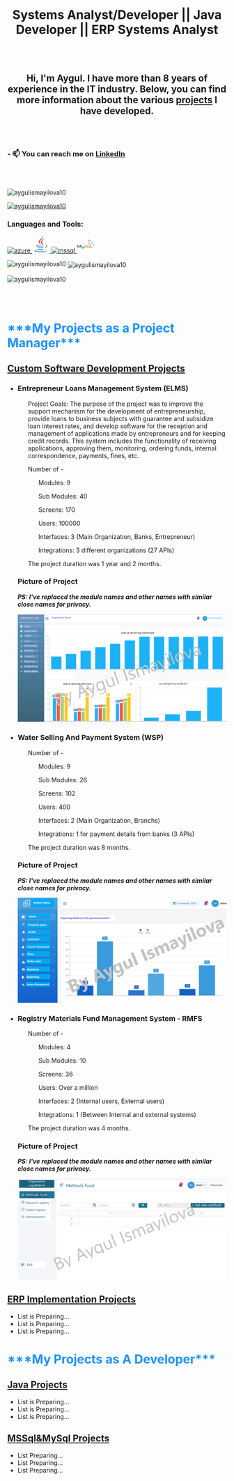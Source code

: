 <h1 class="title" align="center">Systems Analyst/Developer || Java Developer || ERP Systems Analyst</h1>
			  <br></br>
			  
<h2 align="center"> Hi, I'm Aygul. I have more than 8 years of experience in the IT industry. Below, you can find more information about the various 
	<a href="https://github.com/AygulIsmayilova10#my-projects-as-a-project-manager" alt="azure" width="40" height="40">projects</a>   I have developed.
</h2>
<br></br>
<h3 align="left"> 
- 📫 You can reach me on <a href="https://www.linkedin.com/in/aygul-ismayilova-018547177/" rel="noreferrer" data-extlink="">LinkedIn<span class="ext"><span class="element-invisible"></span></span></a>
</h3>

<br></br>
<p align="left"> <img src="https://komarev.com/ghpvc/?username=aygulismayilova10&label=Profile%20views&color=0e75b6&style=flat" alt="aygulismayilova10"/> </p>

<p align="left"> <a href="https://github.com/ryo-ma/github-profile-trophy"><img src="https://github-profile-trophy.vercel.app/?username=aygulismayilova10" alt="aygulismayilova10"/></a> </p>
<p align="left">
</p>

<h3 align="left">Languages and Tools:</h3>
<p align="left"> <a href="https://azure.microsoft.com/en-in/" target="_blank" rel="noreferrer"> <img src="https://www.vectorlogo.zone/logos/microsoft_azure/microsoft_azure-icon.svg" alt="azure" width="40" height="40"/> </a> <a href="https://www.java.com" target="_blank" rel="noreferrer"> <img src="https://raw.githubusercontent.com/devicons/devicon/master/icons/java/java-original.svg" alt="java" width="40" height="40"/> </a> <a href="https://www.microsoft.com/en-us/sql-server" target="_blank" rel="noreferrer"> <img src="https://www.svgrepo.com/show/303229/microsoft-sql-server-logo.svg" alt="mssql" width="40" height="40"/> </a> <a href="https://www.mysql.com/" target="_blank" rel="noreferrer"> <img src="https://raw.githubusercontent.com/devicons/devicon/master/icons/mysql/mysql-original-wordmark.svg" alt="mysql" width="40" height="40"/> </a> </p>

<p><img align="left" src="https://github-readme-stats.vercel.app/api/top-langs?username=aygulismayilova10&show_icons=true&locale=en&layout=compact" alt="aygulismayilova10"/></p>

<p>&nbsp;<img align="center" src="https://github-readme-stats.vercel.app/api?username=aygulismayilova10&show_icons=true&locale=en" alt="aygulismayilova10"/></p>

<p><img align="center" src="https://github-readme-streak-stats.herokuapp.com/?user=aygulismayilova10&" alt="aygulismayilova10"/></p>
<br></br>

<h1 style="color:DodgerBlue;">***My Projects as a Project Manager***</h1>
            </div>
               </div>
    </div> <!-- /#title-pre-content -->

  
  <div class="content">
    <div class="field field-name-body field-type-text-with-summary field-label-hidden"><div class="field-items"><div class="field-item even"><ul>
</ul>
<div class="openberkeley-collapsible-container" id="openberkeley-collapsible-container-0">
<h2 class="openberkeley-collapsible-controller"><a href="#openberkeley-collapsible-container-0-target" class="openberkeley-collapsible-trigger" aria-expanded="false" id="openberkeley-collapsible-container-0-trigger" aria-controls="openberkeley-collapsible-container-0-target">Custom Software Development Projects <span class="openberkeley-collapsible-status"><span class="fa fa-plus"><span class="element-invisible"></span></span></span></a></h2>
<ul>
<li><h3>Entrepreneur Loans Management System (ELMS)</h3></li>
<ul> Project Goals: The purpose of the project was to improve the support mechanism for the development of entrepreneurship, provide loans to business subjects with guarantee and subsidize loan interest rates, and develop software for the reception and management of applications made by entrepreneurs and for keeping credit records.
This system includes the functionality of receiving applications, approving them, monitoring, ordering funds, internal correspondence, payments, fines, etc.
</ul>
<ul> Number of -</ul>
 <ul><ul><p>Modules: 9</p></ul></ul>
 <ul><ul><p>Sub Modules: 40</p></ul></ul>
 <ul><ul><p>Screens: 170</p></ul></ul>
 <ul><ul><p>Users: 100000</p></ul></ul>
 <ul><ul><p>Interfaces: 3 (Main Organization, Banks, Entrepreneur)</p></ul></ul>
 <ul><ul><p>Integrations: 3 different organizations (27 APIs)</p></ul></ul>      
 <ul>The project duration was 1 year and 2 months.</ul>
 <h3>Picture of Project</h3>
 <p><b><em>PS: I've replaced the module names and other names with similar close names for privacy.</em></b></p>
 <p align="left"> <img src="https://github.com/AygulIsmayilova10/AygulIsmayilova10/blob/main/assets/ELMS-Pic.png"/></p>
</ul>
<ul><li><h3>Water Selling And Payment System (WSP)</h3></li>
<ul> Number of -</ul>
 <ul><ul><p>Modules: 9</p></ul></ul>
 <ul><ul><p>Sub Modules: 26</p></ul></ul>
 <ul><ul><p>Screens: 102</p></ul></ul>
 <ul><ul><p>Users: 400</p></ul></ul>
 <ul><ul><p>Interfaces: 2 (Main Organization, Branchs)</p></ul></ul>
 <ul><ul><p>Integrations: 1 for payment details from banks (3 APIs)</p></ul></ul>      
 <ul>The project duration was 8 months.</ul>
 <h3>Picture of Project</h3>
 <p><b><em>PS: I've replaced the module names and other names with similar close names for privacy.</em></b></p>
 <p align="left"> <img src="https://github.com/AygulIsmayilova10/AygulIsmayilova10/blob/main/assets/WSPS.png"/></p> 
 <li><h3>Registry Materials Fund Management System - RMFS</h3></li>
 <ul> Number of -</ul>
 <ul><ul><p>Modules: 4</p></ul></ul>
 <ul><ul><p>Sub Modules: 10</p></ul></ul>
 <ul><ul><p>Screens: 36</p></ul></ul>
 <ul><ul><p>Users: Over a million</p></ul></ul>
 <ul><ul><p>Interfaces: 2 (Internal users, External users)</p></ul></ul>
 <ul><ul><p>Integrations: 1 (Between Internal and external systems)</p></ul></ul>      
 <ul>The project duration was 4 months.</ul>
 <h3>Picture of Project</h3>
 <p><b><em>PS: I've replaced the module names and other names with similar close names for privacy.</em></b></p>
 <p align="left"> <img src="https://github.com/AygulIsmayilova10/AygulIsmayilova10/blob/main/assets/RMFS.png"/></p>
</ul>
</div>
<div class="openberkeley-collapsible-container" id="openberkeley-collapsible-container-1">
<h2 class="openberkeley-collapsible-controller"><a href="#openberkeley-collapsible-container-1-target" class="openberkeley-collapsible-trigger" aria-expanded="false" id="openberkeley-collapsible-container-1-trigger" aria-controls="openberkeley-collapsible-container-1-target">ERP Implementation Projects <span class="openberkeley-collapsible-status"><span class="fa fa-plus"><span class="element-invisible"></span></span></span></a></h2>
<ul>
<li>List is Preparing...</li>
<li>List is Preparing...</li>
<li>List is Preparing...</li>
</ul>
</div>
<h1 style="color:DodgerBlue;">***My Projects as A Developer***</h1>
<div class="openberkeley-collapsible-container" id="openberkeley-collapsible-container-2">
<h2 class="openberkeley-collapsible-controller"><a href="#openberkeley-collapsible-container-2-target" class="openberkeley-collapsible-trigger" aria-expanded="false" id="openberkeley-collapsible-container-2-trigger" aria-controls="openberkeley-collapsible-container-2-target">Java Projects <span class="openberkeley-collapsible-status"><span class="fa fa-plus"><span class="element-invisible"></span></span></span></a></h2>
<ul>
<li>List is Preparing...</li>
<li>List is Preparing...</li>
<li>List is Preparing...</li>
</ul>
</div>
<div class="openberkeley-collapsible-container" id="openberkeley-collapsible-container-3">
<h2 class="openberkeley-collapsible-controller"><a href="#openberkeley-collapsible-container-3-target" class="openberkeley-collapsible-trigger" aria-expanded="false" id="openberkeley-collapsible-container-3-trigger" aria-controls="openberkeley-collapsible-container-3-target">MSSql&MySql Projects <span class="openberkeley-collapsible-status"><span class="fa fa-plus"><span class="element-invisible"></span></span></span></a></h2>
<ul>
<li>List Preparing...</li>
<li>List Preparing...</li>
<li>List Preparing...</li>
</ul>
</div> 
  


